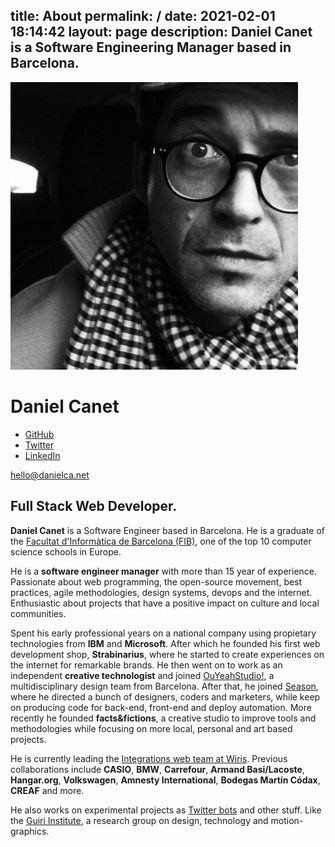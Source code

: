 title: About
permalink: /
date: 2021-02-01 18:14:42
layout: page
description: Daniel Canet is a Software Engineering Manager based in Barcelona.
--- 
<div class="first stack">
    <img src="media/profile.jpg" alt="Profile pic from Daniel Canet" class="img-profile" />
    <h1>Daniel Canet</h1>
    <ul class="social" role="list">
        <li>
            <a href="https://github.com/dcanetma" title="Visit Daniel Canet's GitHub profile">
                GitHub
            </a>
        </li>
        <li>
            <a href="https://twitter.com/dcanetma" title="Visit Daniel Canet's Twitter profile">
                Twitter
            </a>
        </li>
        <li>
            <a href="https://linkedin.com" title="Visit Daniel Canet's LinkedIn profile">
                LinkedIn
            </a>
        </li>
    </ul>
    <p>
        <a href="mailto:hello@danielca.net" title="Contact by e-mail" class="btn">hello@danielca.net</a>
    </p>
</div>
<div class="last stack bio">
    <h2>
        Full Stack Web Developer.
    </h2>
    <p>
        <b>Daniel Canet</b> is a Software Engineer based in Barcelona. He is a graduate of
        the <a href="https://www.fib.upc.edu/en/fib">Facultat d'Informàtica de Barcelona (FIB)</a>, one
        of the top 10 computer science schools in Europe.
    </p>
    <p>He is a <b>software engineer manager</b> with more than 15 year of experience. Passionate about web programming, the open-source
        movement, best practices, agile methodologies, design systems, devops and the internet.
        Enthusiastic about
        projects that have a positive impact on culture and local communities.
    </p>
    <p>Spent his early professional years on a national company using propietary technologies from <b>IBM</b>
        and
        <b>Microsoft</b>. After which he founded his first web development shop, <b>Strabinarius</b>, where he started
        to create
        experiences on the internet for remarkable brands. He then went on to work as an independent
        <b>creative
        technologist</b> and joined <a href="https://ouyeahstudio.com/" title="OuYeahStudio!">OuYeahStudio!</a>, a multidisciplinary design team from Barcelona. After that,
        he joined <a href="https://season.es/" title="Season">Season</a>, where he directed a bunch of designers, coders and marketers, while keep on
        producing code for back-end, front-end and deploy automation. More recently he
        founded <b>facts&fictions</b>, a creative studio to improve tools and methodologies while focusing on
        more local, personal and art based projects. 
    </p>
    <p>
        He is currently leading the <a href="https://www.wiris.com/"
            title="Current position">Integrations web team at Wiris</a>. Previous collaborations include <b>CASIO</b>, <b>BMW</b>,
        <b>Carrefour</b>, <b>Armand Basi/Lacoste</b>, <b>Hangar.org</b>, <b>Volkswagen</b>, <b>Amnesty International</b>, <b>Bodegas Martín
        Códax</b>, <b>CREAF</b> and more.
    </p>
    <p>
        He also works on experimental projects as <a href="https://www.google.com/search?safe=off&q=spaingovedits">Twitter bots</a> and other stuff. Like the <a href="https://www.guiri.club/" title="We Are Not Artists">Guiri Institute</a>, a research group on design, technology and motion-graphics.
    </p>
</div>
